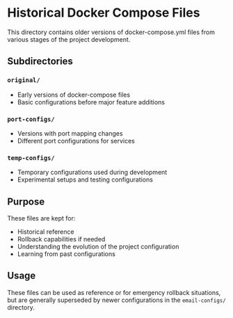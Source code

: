 # Historical Docker Compose Files

This directory contains older versions of docker-compose.yml files from various stages of the project development.

## Subdirectories

### `original/`
- Early versions of docker-compose files
- Basic configurations before major feature additions

### `port-configs/`  
- Versions with port mapping changes
- Different port configurations for services

### `temp-configs/`
- Temporary configurations used during development
- Experimental setups and testing configurations

## Purpose

These files are kept for:
- Historical reference
- Rollback capabilities if needed
- Understanding the evolution of the project configuration
- Learning from past configurations

## Usage

These files can be used as reference or for emergency rollback situations, but are generally superseded by newer configurations in the `email-configs/` directory.